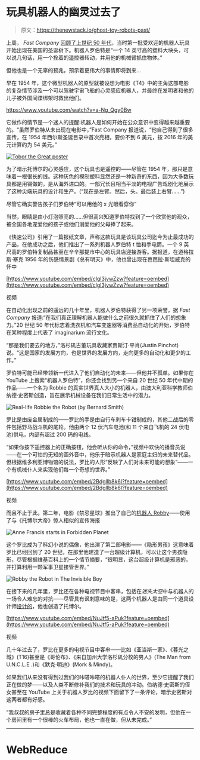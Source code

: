 # 玩具机器人的幽灵过去了

> 原文：<https://thenewstack.io/ghost-toy-robots-past/>

上周， *Fast Company* [回顾了上世纪 50 年代](https://www.fastcompany.com/3066169/robot-revolution/the-toy-robot-sensation-that-time-forgot)，当时第一批受欢迎的机器人玩具开始出现在美国的圣诞树下。机器人罗伯特是“一个 14 英寸高的塑料大块头，可以说几句话，用一个拴着的遥控器转动，并用他的机械臂抓住物体。”

但他也是一个无辜的预兆，预示着更伟大的事情即将到来…

早在 1954 年，这个微型机器人的原型就被设想为电影《T4》中的主角这部电影的复杂情节涉及一个可以驾驶宇宙飞船的心灵感应机器人，并最终在发明者和他的儿子被外国间谍绑架时救出他们。

https://www.youtube.com/watch?v=a-Ng_Qgy0Bw

它做作的情节是一个迷人的提醒:机器人是如何开始在公众意识中变得越来越重要的。“虽然罗伯特从未出现在电影中，”Fast Company 报道说，“他自己得到了很多宣传，在 1954 年西尔斯圣诞目录中首次亮相，要价不到 6 美元，按 2016 年的美元计算约为 54 美元。”

[![Tobor the Great poster](img/a8dd0192420c7e05f9646e164aee5312.png)](https://thenewstack.io/wp-content/uploads/2016/12/0c7dcd80-tobor_the_great_poster.jpg)

为了暗示托博尔的心灵感应，这个玩具也是遥控的——尽管在 1954 年，那只是意味着一根很长的线。这种灰色的模制塑料显然还是一种新奇的东西，因为大多数玩具都是用锡做的，是从海外进口的。一部冗长且相当平淡的电视广告戏剧化地展示了这种尖端玩具的设计和生产。(“现在是左臂。然后，头。最后装上右臂……”)

尽管它确实警告孩子们罗伯特“可以用他的 x 光眼看穿你”

当然，眼睛是由小灯泡照亮的……但很高兴知道罗伯特找到了一个欣赏他的观众，被全国各地宠爱他的孩子或他们溺爱他的父母捧了起来。

《快速公司》引用了一篇报纸文章，声称这款玩具是该玩具公司迄今为止最成功的产品，在他成功之后，他们推出了一系列机器人罗伯特 t 恤和手电筒。一个 9 英尺高的罗伯特复制品甚至在辛辛那提市中心的玩具店迎接游客。据报道，在道格拉斯·塞克 1956 年的伤感情景剧《总有明天》中，他也曾出现在芭芭拉·斯坦威克的怀中

[https://www.youtube.com/embed/clgI3jvwZzw?feature=oembed](https://www.youtube.com/embed/clgI3jvwZzw?feature=oembed)

视频

在自动化出现之前的遥远的几十年里，机器人罗伯特获得了另一项荣誉，据 *Fast Company* 报道:“在我们真正理解机器人能做什么之前很久就抓住了人们的想象力。”20 世纪 50 年代标志着洗衣机和汽车变速器等消费品自动化的开始，罗伯特在某种程度上代表了 imaginarium 流行文化。

“那是我们要去的地方，”洛杉矶古董玩具收藏家贾斯汀·平肖(Justin Pinchot)说。“这是国家的发展方向，也是世界的发展方向，走向更多的自动化和更少的工作。”

罗伯特可能已经带领新一代进入了他们自动化的未来——但他并不孤单。如果你在 YouTube 上搜索“机器人罗伯特”，你还会找到另一个来自 20 世纪 50 年代中期的作品——一个名为 Robbie 的真实世界真人大小的机器人，由澳大利亚科学教师伯纳德·史密斯创造，旨在展示机械设备在我们日常生活中的潜力。

![Real-life Robbie the Robot (by Bernard Smith)](img/947fe732151a15efb5379c354b885222.png)

罗比是由废金属制成的——罗比的手是由自行车刹车卡钳制成的，其他二战后的零件包括野马战斗机的尾轮。他由两个 12 伏汽车电池(和 11 个来自飞机的 24 伏电池)供电，内部有超过 200 码的电线。

“如果你按下遥控器上的正确按钮，他会听从你的命令，”视频中欢快的播音员说——在一个可怕的无知的画外音中，他乐于暗示机器人是家庭主妇的未来替代品。但根据维多利亚博物馆的说法，罗比的人形“反映了人们对未来可能的想象”——一个有机械仆人来实现他们每一个奇想的世界。”

[https://www.youtube.com/embed/2Bdgllb8k6I?feature=oembed](https://www.youtube.com/embed/2Bdgllb8k6I?feature=oembed)

视频

而且不止于此。第二年，电影《禁忌星球》推出了自己的[机器人 Robby](https://en.wikipedia.org/wiki/Robby_the_Robot)——使用了与《托博尔大帝》惊人相似的宣传海报

![Anne Francis starts in Forbidden Planet](img/02aed89a758fb0a0329bb3cb0c39c78d.png)

这个罗比成为了科幻小说的偶像，他出演了第二部电影——《隐形男孩》这意味着罗比已经回到了 20 世纪，在那里他建造了一台超级计算机，可以让这个男孩隐形，尽管根据维基百科上的一个情节摘要，“很明显，这台超级计算机是邪恶的，并打算利用一颗军事卫星接管世界。”

![Robby the Robot in The Invisible Boy](img/7e0fac9326bf83a2060d85c31e5ea446.png)

在接下来的几年里，罗比还在各种电视节目中客串，包括在*迷失太空*中与机器人的一场令人难忘的对抗——尽管具有讽刺意味的是，这两个机器人是由同一个道具设计师[设计的](https://en.wikipedia.org/wiki/Robert_Kinoshita)，他也创造了托博尔。

[https://www.youtube.com/embed/NuJtf5-aPuk?feature=oembed](https://www.youtube.com/embed/NuJtf5-aPuk?feature=oembed)

视频

几十年过去了，罗比在更多的电视节目中客串——比如《亚当斯一家》、《暮光之城》(T16)甚至是《哥伦布》、《来自加州大学洛杉矶分校的男人》(The Man from U.N.C.L.E .)和《默克·明迪》(Mork & Mindy)。

如果我们从来没有得到过我们的咔嗒咔嗒的机器人仆人的世界，至少它提醒了我们正在做的梦——以及人类不断修补我们的技术和玩具的冲动。伯纳德·史密斯的侄女甚至在 YouTube 上关于机器人罗比的视频下面留下了一条评论，暗示史密斯对这两者都有好感。

“我叔叔的房子里总是收藏着各种不同完整程度的有点令人不安的发明，但他在一个房间里有一个很棒的火车布局，他也一直在做，但从未完成。”

* * *

# WebReduce

<svg xmlns:xlink="http://www.w3.org/1999/xlink" viewBox="0 0 68 31" version="1.1"><title>Group</title> <desc>Created with Sketch.</desc></svg>